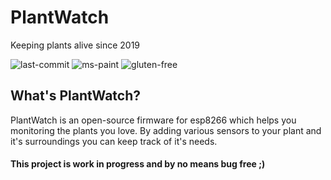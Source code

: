 # PlantWatch
Keeping plants alive since 2019

![last-commit](https://img.shields.io/github/last-commit/nmeurer/plantwatch?color=%23008800&style=for-the-badge)
![ms-paint](https://forthebadge.com/images/badges/designed-in-ms-paint.svg)
![gluten-free](https://forthebadge.com/images/badges/gluten-free.svg)

## What's PlantWatch?
PlantWatch is an open-source firmware for esp8266 which helps you monitoring the plants you love.
By adding various sensors to your plant and it's surroundings you can keep track of it's needs.

#### This project is work in progress and by no means bug free ;)
